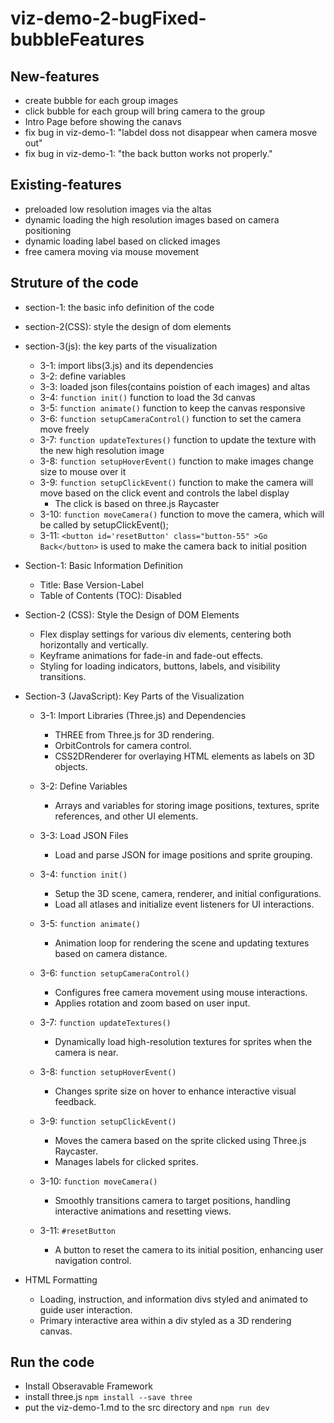 # viz-demo-2-bugFixed-bubbleFeatures

## New-features

- create bubble for each group images
- click bubble for each group will bring camera to the group
- Intro Page before showing the canavs
- fix bug in viz-demo-1: "labdel doss not disappear when camera mosve out"
- fix bug in viz-demo-1: "the back button works not properly."


## Existing-features

- preloaded low resolution images via the altas
- dynamic loading the high resolution images based on camera positioning
- dynamic loading label based on clicked images
- free camera moving via mouse movement


## Struture of the code

- section-1: the basic info definition of the code
- section-2(CSS): style the design of dom elements
- section-3(js): the key parts of the visualization
    - 3-1: import libs(3.js) and its dependencies
    - 3-2: define variables
    - 3-3: loaded json files(contains poistion of each images) and altas 
    - 3-4: ``` function init() ``` function to load the 3d canvas
    - 3-5: ``` function animate() ``` function to keep the canvas responsive
    - 3-6: ``` function setupCameraControl() ``` function to set the camera move freely
    - 3-7: ``` function updateTextures() ``` function to update the texture with the new high resolution image
    - 3-8: ``` function setupHoverEvent() ``` function to make images change size to mouse over it
    - 3-9: ``` function setupClickEvent() ``` function to make the camera will move based on the click event and controls the label display 
        - The click is based on three.js Raycaster
    - 3-10: ``` function moveCamera() ``` function to move the camera, which will be called by setupClickEvent();
    - 3-11: ```<button id='resetButton' class="button-55" >Go Back</button>``` is used to make the camera back to initial position


- Section-1: Basic Information Definition

    -   Title: Base Version-Label
    -   Table of Contents (TOC): Disabled

- Section-2 (CSS): Style the Design of DOM Elements

    -   Flex display settings for various div elements, centering both horizontally and vertically.
    -   Keyframe animations for fade-in and fade-out effects.
    -   Styling for loading indicators, buttons, labels, and visibility transitions.

- Section-3 (JavaScript): Key Parts of the Visualization

    - 3-1: Import Libraries (Three.js) and Dependencies

        -   THREE from Three.js for 3D rendering.
        -   OrbitControls for camera control.
        -   CSS2DRenderer for overlaying HTML elements as labels on 3D objects.

    - 3-2: Define Variables

        -   Arrays and variables for storing image positions, textures, sprite references, and other UI elements.

    - 3-3: Load JSON Files

        -   Load and parse JSON for image positions and sprite grouping.

    - 3-4: ```function init()```

        -   Setup the 3D scene, camera, renderer, and initial configurations.
        -   Load all atlases and initialize event listeners for UI interactions.

    - 3-5: ```function animate()```

        -   Animation loop for rendering the scene and updating textures based on camera distance.

    - 3-6: ```function setupCameraControl()```

        -   Configures free camera movement using mouse interactions.
        -   Applies rotation and zoom based on user input.

    - 3-7: ```function updateTextures()```

        -   Dynamically load high-resolution textures for sprites when the camera is near.

    - 3-8: ```function setupHoverEvent()```

        -   Changes sprite size on hover to enhance interactive visual feedback.

    - 3-9: ```function setupClickEvent()```

        -   Moves the camera based on the sprite clicked using Three.js Raycaster.
        -   Manages labels for clicked sprites.

    - 3-10: ```function moveCamera()```

        -   Smoothly transitions camera to target positions, handling interactive animations and resetting views.

    - 3-11: ```#resetButton```

        -   A button to reset the camera to its initial position, enhancing user navigation control.

- HTML Formatting

    -   Loading, instruction, and information divs styled and animated to guide user interaction.
    -   Primary interactive area within a div styled as a 3D rendering canvas.

## Run the code

- Install Obseravable Framework
- install three.js ```npm install --save three```
- put the viz-demo-1.md to the src directory and ```npm run dev```